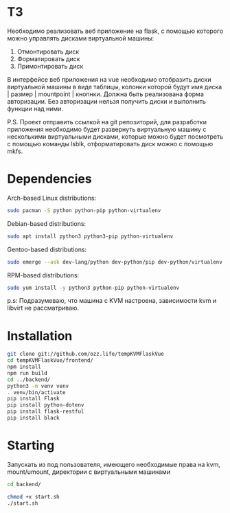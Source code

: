 # ТЗ

Необходимо реализовать веб приложение на flask, с помощью которого можно управлять дисками виртуальной машины:
1. Отмонтировать диск
2. Форматировать диск
3. Примонтировать диск

В интерфейсе веб приложения на vue необходимо отобразить диски виртуальной машины в виде таблицы, колонки которой будут имя диска | размер | mountpoint | кнопнки. Должна быть реализована форма авторизации. Без авторизации нельзя получить диски и выполнить функции над ними.

P.S. Проект отправить ссылкой на git репозиторий, для разработки приложения необходимо будет развернуть виртуальную машину с несколькими виртуальными дисками, которые можно будет посмотреть с помощью команды lsblk, отформатировать диск можно с помощью mkfs.

# Dependencies

Arch-based Linux distributions:
```bash
sudo pacman -S python python-pip python-virtualenv
```
Debian-based distributions:
```bash
sudo apt install python3 python3-pip python-virtualenv
```
Gentoo-based distributions:
```bash
sudo emerge --ask dev-lang/python dev-python/pip dev-python/virtualenv
```
RPM-based distributions:
```bash
sudo yum install -y python3 python-pip python-virtualenv
```

p.s: Подразумеваю, что машина с KVM настроена, зависимости kvm и libvirt не рассматриваю.

# Installation

```bash
git clone git://github.com/ozz.life/tempKVMFlaskVue
cd tempKVMFlaskVue/frontend/
npm install
npm run build
cd ../backend/
python3 -m venv venv
. venv/bin/activate
pip install Flask
pip install python-dotenv
pip install flask-restful
pip install black
```

# Starting

Запускать из под пользователя, имеющего необходимые права на kvm, mount/umount, директории с виртуальными машинами
```bash
cd backend/
```
```bash
chmod +x start.sh
./start.sh
```